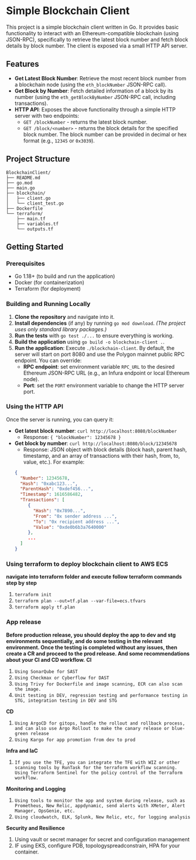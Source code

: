 # Simple Blockchain Client

This project is a simple blockchain client written in Go. It provides basic functionality to interact with an Ethereum-compatible blockchain (using JSON-RPC), specifically to retrieve the latest block number and fetch block details by block number. The client is exposed via a small HTTP API server.

## Features

- **Get Latest Block Number**: Retrieve the most recent block number from a blockchain node (using the `eth_blockNumber` JSON-RPC call).
- **Get Block by Number**: Fetch detailed information of a block by its number (using the `eth_getBlockByNumber` JSON-RPC call, including transactions).
- **HTTP API**: Exposes the above functionality through a simple HTTP server with two endpoints:
  - `GET /blockNumber` - returns the latest block number.
  - `GET /block/<number>` - returns the block details for the specified block number. The block number can be provided in decimal or hex format (e.g., `12345` or `0x3039`).

## Project Structure
```
BlockchainClient/
├── README.md
├── go.mod
├── main.go
├── blockchain/
│   ├── client.go
│   └── client_test.go
├── Dockerfile
└── terraform/
    ├── main.tf
    ├── variables.tf
    └── outputs.tf
```
## Getting Started

### Prerequisites
- Go 1.18+ (to build and run the application)
- Docker (for containerization)
- Terraform (for deployment)

### Building and Running Locally
1. **Clone the repository** and navigate into it.
2. **Install dependencies** (if any) by running `go mod download`. *(The project uses only standard library packages.)*
3. **Run the tests** with `go test ./...` to ensure everything is working.
4. **Build the application** using `go build -o blockchain-client .`. 
5. **Run the application**: Execute `./blockchain-client`. By default, the server will start on port 8080 and use the Polygon mainnet public RPC endpoint. You can override:
   - **RPC endpoint**: set environment variable `RPC_URL` to the desired Ethereum JSON-RPC URL (e.g., an Infura endpoint or local Ethereum node).
   - **Port**: set the `PORT` environment variable to change the HTTP server port.

### Using the HTTP API
Once the server is running, you can query it:
- **Get latest block number**: `curl http://localhost:8080/blockNumber`
  - Response: `{ "blockNumber": 12345678 }`
- **Get block by number**: `curl http://localhost:8080/block/12345678`
  - Response: JSON object with block details (block hash, parent hash, timestamp, and an array of transactions with their hash, from, to, value, etc.). For example:
  ```json
  {
    "Number": 12345678,
    "Hash": "0xabc123...",
    "ParentHash": "0xdef456...",
    "Timestamp": 1616586482,
    "Transactions": [
       {
         "Hash": "0x7890...",
         "From": "0x sender address ...",
         "To": "0x recipient address ...",
         "Value": "0xde0b6b3a7640000"
       },
       ...
    ]
  }

### Using terraform to deploy blockchain client to AWS ECS
**navigate into terraform folder and execute follow terraform commands step by step**
1. `terraform init`
2. `terraform plan --out=tf.plan --var-file=ecs.tfvars`
3. `terraform apply tf.plan`

### App release
**Before production release, you should deploy the app to dev and stg environments sequentially, and do some testing in the relevant environment. Once the testing is completed without any issues, then create a CR and proceed to the prod release. And some recommendations about your CI and CD workflow.**
**CI**
1. `Using SonarQube for SAST`
2. `Using Checkmax or Cyberflow for DAST`
3. `Using Trivy for Dockerfile and image scanning, ECR can also scan the image.`
4. `Unit testing in DEV, regression testing and performance testing in STG, integration testing in DEV and STG`

**CD**
1. `Using ArgoCD for gitops, handle the rollout and rollback process, and can also use Argo Rollout to make the canary release or blue-green release`
2. `Using Kargo for app promotion from dev to prod`

**Infra and IaC**
1. `If you use the TFE, you can integrate the TFE with WIZ or other scanning tools by RunTask for the terraform workflow scanning. Using Terraform Sentinel for the policy control of the Terraform workflow.`

**Monitoring and Logging**
1. `Using tools to monitor the app and system during release, such as Prometheus, New Relic, appdynamic, send alerts with XMeter, Alert Manager, OpsGenie, etc.`
2. `Using cloudwatch, ELK, Splunk, New Relic, etc, for logging analysis`

**Security and Resilience**
1. Using vault or secret manager for secret and configuration management
2. IF using EKS, configure PDB, topologyspreadconstrain, HPA for your container.